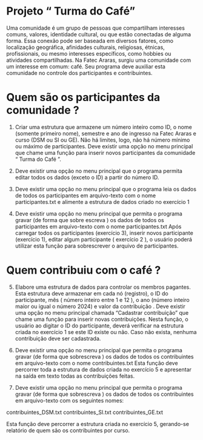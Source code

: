 # Projeto “ Turma do Café”

Uma comunidade é um grupo de pessoas que compartilham interesses
comuns, valores, identidade cultural, ou que estão conectadas de
alguma forma. Essa conexão pode ser baseada em diversos fatores,
como localização geográfica, afinidades culturais, religiosas, étnicas,
profissionais, ou mesmo interesses específicos, como hobbies ou
atividades compartilhadas.
Na Fatec Araras, surgiu uma comunidade com um interesse em
comum: café.
Seu programa deve auxiliar esta comunidade no controle dos
participantes e contribuintes.

# Quem são os participantes da comunidade ?

1) Criar uma estrutura que armazene um número inteiro como ID, o nome (somente primeiro nome),
semestre e ano de ingresso na Fatec Araras e curso (DSM ou SI ou GE). Não há limites, logo, não há número
mínimo ou máximo de participantes. 
Deve existir uma opção no menu principal que chame uma função para inserir novos participantes da
comunidade “ Turma do Café ”.

2) Deve existir uma opção no menu principal que o programa permita editar todos os dados (exceto o ID) a
partir do número ID. 

3) Deve existir uma opção no menu principal que o programa leia os dados de todos os participantes em
arquivo-texto com o nome participantes.txt e alimente a estrutura de dados criado no exercício 1 

4) Deve existir uma opção no menu principal que permita o programa gravar (de forma que sobre escreva )
os dados de todos os participantes em arquivo-texto com o nome participantes.txt 
Após carregar todos os participantes (exercício 3), inserir novos participante (exercício 1), editar algum
participante ( exercício 2 ), o usuário poderá utilizar esta função para sobrescrever o arquivo de participantes.

# Quem contribuiu com o café ?

5) Elabore uma estrutura de dados para controlar os membros pagantes. Esta estrutura deve armazenar em
cada nó (registro), o ID do participante, mês ( número inteiro entre 1 e 12 ), o ano (número inteiro maior ou
igual o número 2024) e valor da contribuição . 
Deve existir uma opção no menu principal chamada “Cadastrar contribuição” que chame uma função para
inserir novas contribuições. Nesta função, o usuário ao digitar o ID do participante, deverá verificar na
estrutura criada no exercício 1 se este ID existe ou não. Caso não exista, nenhuma contribuição deve ser
cadastrada.

6) Deve existir uma opção no menu principal que permita o programa gravar (de forma que sobrescreva ) os
dados de todos os contribuintes em arquivo-texto com o nome contribuintes.txt 
Esta função deve percorrer toda a estrutura de dados criada no exercício 5 e apresentar na saída em texto
todas as contribuições feitas.

7) Deve existir uma opção no menu principal que permita o programa gravar (de forma que sobrescreva )
os dados de todos os contribuintes em arquivo-texto com os seguintes nomes: 

contribuintes_DSM.txt      contribuintes_SI.txt    contribuintes_GE.txt

Esta função deve percorrer a estrutura criada no exercício 5, gerando-se relatório de quem são os
contribuintes por curso.
